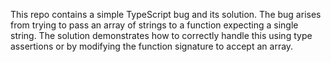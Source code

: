 This repo contains a simple TypeScript bug and its solution. The bug arises from trying to pass an array of strings to a function expecting a single string. The solution demonstrates how to correctly handle this using type assertions or by modifying the function signature to accept an array.